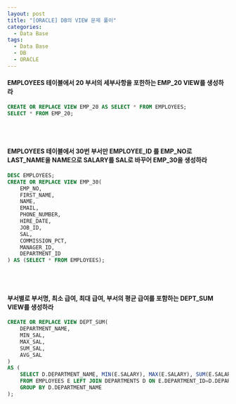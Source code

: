 ```yaml
---
layout: post
title: "[ORACLE] DB의 VIEW 문제 풀이"
categories:
  - Data Base
tags:
  - Data Base
  - DB
  - ORACLE
---
```




#### EMPLOYEES 테이블에서 20 부서의 세부사항을 포한하는 EMP_20 VIEW를 생성하라

```sql
CREATE OR REPLACE VIEW EMP_20 AS SELECT * FROM EMPLOYEES;
SELECT * FROM EMP_20;
```

<br><br>

#### EMPLOYEES 테이블에서 30번 부서만 EMPLOYEE_ID 를 EMP_NO로 LAST_NAME을 NAME으로 SALARY를 SAL로 바꾸어 EMP_30을 생성하라

```sql
DESC EMPLOYEES;
CREATE OR REPLACE VIEW EMP_30(
    EMP_NO,
    FIRST_NAME,
    NAME,
    EMAIL,
    PHONE_NUMBER,
    HIRE_DATE,
    JOB_ID,
    SAL,
    COMMISSION_PCT,
    MANAGER_ID,
    DEPARTMENT_ID
) AS (SELECT * FROM EMPLOYEES);
```

<br><br>

#### 부서별로 부서명, 최소 급여, 최대 급여, 부서의 평균 급여를 포함하는 DEPT_SUM VIEW를 생성하라



```sql
CREATE OR REPLACE VIEW DEPT_SUM(
    DEPARTMENT_NAME,
    MIN_SAL,
    MAX_SAL,
    SUM_SAL,
    AVG_SAL
)
AS (
    SELECT D.DEPARTMENT_NAME, MIN(E.SALARY), MAX(E.SALARY), SUM(E.SALARY), AVG(E.SALARY)
    FROM EMPLOYEES E LEFT JOIN DEPARTMENTS D ON E.DEPARTMENT_ID=D.DEPARTMENT_ID
    GROUP BY D.DEPARTMENT_NAME
);
```
